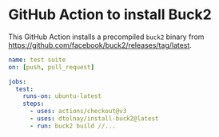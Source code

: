 # GitHub Action to install Buck2

This GitHub Action installs a precompiled `buck2` binary from
<https://github.com/facebook/buck2/releases/tag/latest>.

```yaml
name: test suite
on: [push, pull_request]

jobs:
  test:
    runs-on: ubuntu-latest
    steps:
      - uses: actions/checkout@v3
      - uses: dtolnay/install-buck2@latest
      - run: buck2 build //...
```
